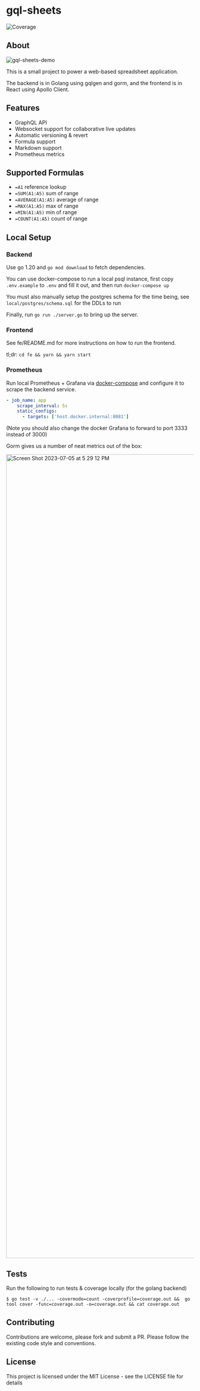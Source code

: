 # gql-sheets
![Coverage](https://img.shields.io/badge/Coverage-61.4%25-yellow)


## About

![gql-sheets-demo](https://github.com/vijaykramesh/gql-sheets/assets/556288/4b634eb1-ae53-4eb7-b9d2-06b91251a1b8)

This is a small project to power a web-based spreadsheet application.

The backend is in Golang using gqlgen and gorm, and the frontend is in React using Apollo Client.

## Features
- GraphQL API
- Websocket support for collaborative live updates
- Automatic versioning & revert
- Formula support
- Markdown support
- Prometheus metrics

## Supported Formulas
- `=A1` reference lookup
- `=SUM(A1:A5)` sum of range
- `=AVERAGE(A1:A5)` average of range
- `=MAX(A1:A5)` max of range
- `=MIN(A1:A5)` min of range
- `=COUNT(A1:A5)` count of range

## Local Setup

### Backend
Use go 1.20 and `go mod download` to fetch dependencies.

You can use docker-compose to run a local psql instance, first copy `.env.example` to `.env` and fill it out, and then run `docker-compose up`

You must also manually setup the postgres schema for the time being, see `local/postgres/schema.sql` for the DDLs to run

Finally, run `go run ./server.go` to bring up the server.

### Frontend
See fe/README.md for more instructions on how to run the frontend.

tl;dr: `cd fe && yarn && yarn start`

### Prometheus
Run local Prometheus + Grafana via [docker-compose](https://github.com/ninadingole/docker-compose-stacks/tree/master/prometheus-grafana) and configure it to scrape the backend service.

```yaml
- job_name: app
    scrape_interval: 5s
    static_configs:
      - targets: ['host.docker.internal:8081']
```
(Note you should also change the docker Grafana to forward to port 3333 instead of 3000)

Gorm gives us a number of neat metrics out of the box:

<img width="2160" alt="Screen Shot 2023-07-05 at 5 29 12 PM" src="https://github.com/vijaykramesh/gql-sheets/assets/556288/76bc68f0-cebe-4eae-8542-68dd03a561ba">

## Tests
Run the following to run tests & coverage locally (for the golang backend)

```shell
$ go test -v ./... -covermode=count -coverprofile=coverage.out &&  go tool cover -func=coverage.out -o=coverage.out && cat coverage.out
```

## Contributing
Contributions are welcome, please fork and submit a PR.  Please follow the existing code style and conventions.

## License
This project is licensed under the MIT License - see the LICENSE file for details
